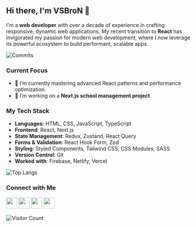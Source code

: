 ## Hi there, I'm VSBroN 👋

I'm a **web developer** with over a decade of experience in crafting responsive, dynamic web applications. My recent transition to **React** has invigorated my passion for modern web development, where I now leverage its powerful ecosystem to build performant, scalable apps.

![Commits](https://github-profile-trophy.vercel.app/?username=vsbron&title=Commit&theme=tokyonight)

### Current Focus
- 🌱 I’m currently mastering advanced React patterns and performance optimization.
- 🔭 I’m working on a **Next.js school management project**.

### My Tech Stack
- **Languages**: HTML, CSS, JavaScript, TypeScript
- **Frontend**: React, Next.js
- **State Management**: Redux, Zustand, React Query
- **Forms & Validation**: React Hook Form, Zod
- **Styling**: Styled Components, Tailwind CSS, CSS Modules, SASS
- **Version Control**: Git
- **Worked with**: Firebase, Netlify, Vercel

![Top Langs](https://github-readme-stats.vercel.app/api/top-langs/?username=vsbron&layout=compact&theme=gotham)

### Connect with Me
<p align="left">
  <a href="https://instagram.com/vsbron" target="blank"><img src="https://i.ibb.co/BzLPXmL/instagram.png" alt="" height="30" width="30" /></a>
  <a href="https://www.linkedin.com/in/vsbron/" target="blank"><img src="https://i.ibb.co/94wr4Lc/linkedin.png" alt="" height="30" width="30" /></a>
  <a href="https://www.reddit.com/user/VSBroN/" target="blank"><img src="https://i.ibb.co/wS5xmPv/reddit.png" alt="" height="30" width="30" /></a>
  <a href="https://t.me/vsbron" target="blank"><img src="https://i.ibb.co/4S4g8D5/telegram.png" alt="" height="30" width="30" /></a>
</p>

![Visitor Count](https://komarev.com/ghpvc/?username=vsbron&color=blue)
